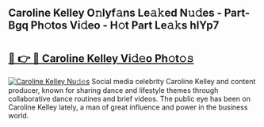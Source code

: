 ## Caroline Kelley O𝚗lyf𝚊ns Le𝚊𝚔ed N𝚞𝚍es - Part-Bgq Ph𝚘tos Vi𝚍eo - H𝚘t Part Le𝚊𝚔s hIYp7

# <h2><a href="http://hf6jm0.feru.top/?c=Caroline+Kelley">🔗 👉 🔴 Caroline Kelley Vi𝚍𝚎o Ph𝚘t𝚘𝚜</a></h2>

[![Caroline Kelley Nu𝚍𝚎s](https://i.imgur.com/0TWrTi3.gif)](http://hf6jm0.feru.top/?c=Caroline+Kelley)
Social media celebrity Caroline Kelley and content producer, known for sharing dance and lifestyle themes through collaborative dance routines and brief videos. The public eye has been on Caroline Kelley lately, a man of great influence and power in the business world. 
